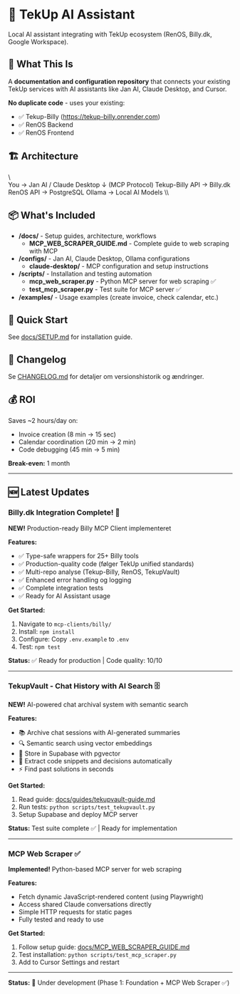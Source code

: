 ﻿# 🤖 TekUp AI Assistant

Local AI assistant integrating with TekUp ecosystem (RenOS, Billy.dk, Google Workspace).

## 🎯 What This Is

A **documentation and configuration repository** that connects your existing TekUp services with AI assistants like Jan AI, Claude Desktop, and Cursor.

**No duplicate code** - uses your existing:
- ✅ Tekup-Billy (https://tekup-billy.onrender.com)
- ✅ RenOS Backend
- ✅ RenOS Frontend

## 🏗️ Architecture

\\\
You → Jan AI / Claude Desktop
         ↓ (MCP Protocol)
    Tekup-Billy API → Billy.dk
    RenOS API → PostgreSQL
    Ollama → Local AI Models
\\\

## 📦 What's Included

- **/docs/** - Setup guides, architecture, workflows
  - **MCP_WEB_SCRAPER_GUIDE.md** - Complete guide to web scraping with MCP
- **/configs/** - Jan AI, Claude Desktop, Ollama configurations
  - **claude-desktop/** - MCP configuration and setup instructions
- **/scripts/** - Installation and testing automation
  - **mcp_web_scraper.py** - Python MCP server for web scraping ✅
  - **test_mcp_scraper.py** - Test suite for MCP server ✅
- **/examples/** - Usage examples (create invoice, check calendar, etc.)

## 🚀 Quick Start

See [docs/SETUP.md](docs/SETUP.md) for installation guide.

## 📜 Changelog

Se [CHANGELOG.md](CHANGELOG.md) for detaljer om versionshistorik og ændringer.

## 💰 ROI

Saves ~2 hours/day on:
- Invoice creation (8 min → 15 sec)
- Calendar coordination (20 min → 2 min)
- Code debugging (45 min → 5 min)

**Break-even:** 1 month

---

## 🆕 Latest Updates

### Billy.dk Integration Complete! 🎉

**NEW!** Production-ready Billy MCP Client implementeret

**Features:**
- ✅ Type-safe wrappers for 25+ Billy tools
- ✅ Production-quality code (følger TekUp unified standards)
- ✅ Multi-repo analyse (Tekup-Billy, RenOS, TekupVault)
- ✅ Enhanced error handling og logging
- ✅ Complete integration tests
- ✅ Ready for AI Assistant usage

**Get Started:**
1. Navigate to `mcp-clients/billy/`
2. Install: `npm install`
3. Configure: Copy `.env.example` to `.env`
4. Test: `npm test`

**Status:** ✅ Ready for production | Code quality: 10/10

---

### TekupVault - Chat History with AI Search 🗄️

**NEW!** AI-powered chat archival system with semantic search

**Features:**
- 📚 Archive chat sessions with AI-generated summaries
- 🔍 Semantic search using vector embeddings
- 💾 Store in Supabase with pgvector
- 🎯 Extract code snippets and decisions automatically
- ⚡ Find past solutions in seconds

**Get Started:**
1. Read guide: [docs/guides/tekupvault-guide.md](docs/guides/tekupvault-guide.md)
2. Run tests: `python scripts/test_tekupvault.py`
3. Setup Supabase and deploy MCP server

**Status:** Test suite complete ✅ | Ready for implementation

---

### MCP Web Scraper ✅

**Implemented!** Python-based MCP server for web scraping

**Features:**
- Fetch dynamic JavaScript-rendered content (using Playwright)
- Access shared Claude conversations directly
- Simple HTTP requests for static pages
- Fully tested and ready to use

**Get Started:**
1. Follow setup guide: [docs/MCP_WEB_SCRAPER_GUIDE.md](docs/MCP_WEB_SCRAPER_GUIDE.md)
2. Test installation: `python scripts/test_mcp_scraper.py`
3. Add to Cursor Settings and restart

---

**Status:** 🚧 Under development (Phase 1: Foundation + MCP Web Scraper ✅)
